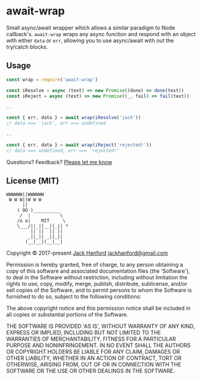# await-wrap

Small async/await wrapper which allows a similar paradigm to Node callback's. `await-wrap` wraps any async function and respond with an object with either `data` or `err`, allowing you to use async/await with out the try/catch blocks.

## Usage
```js
const wrap = require('await-wrap')

const iResolve = async (text) => new Promise((done) => done(text))
const iReject = async (text) => new Promise((_, fail) => fail(text))

..

const { err, data } = await wrap(iResolve('jack'))
// data === 'jack', err === undefined

..

const { err, data } = await wrap(iReject('rejected!'))
// data === undefined, err === 'rejected!'
```

Questions? Feedback? [Please let me know](https://github.com/hanford/await-wrap/issues/new)

## License (MIT)

```
WWWWWW||WWWWWW
 W W W||W W W
      ||
    ( OO )__________
     /  |           \
    /o o|    MIT     \
    \___/||_||__||_|| *
         || ||  || ||
        _||_|| _||_||
       (__|__|(__|__|
```
Copyright © 2017-present [Jack Hanford](http://jackhanford.com) jackhanford@gmail.com

Permission is hereby granted, free of charge, to any person obtaining a copy of this software and associated documentation files (the 'Software'), to deal in the Software without restriction, including without limitation the rights to use, copy, modify, merge, publish, distribute, sublicense, and/or sell copies of the Software, and to permit persons to whom the Software is furnished to do so, subject to the following conditions:

The above copyright notice and this permission notice shall be included in all copies or substantial portions of the Software.

THE SOFTWARE IS PROVIDED 'AS IS', WITHOUT WARRANTY OF ANY KIND, EXPRESS OR IMPLIED, INCLUDING BUT NOT LIMITED TO THE WARRANTIES OF MERCHANTABILITY, FITNESS FOR A PARTICULAR PURPOSE AND NONINFRINGEMENT. IN NO EVENT SHALL THE AUTHORS OR COPYRIGHT HOLDERS BE LIABLE FOR ANY CLAIM, DAMAGES OR OTHER LIABILITY, WHETHER IN AN ACTION OF CONTRACT, TORT OR OTHERWISE, ARISING FROM, OUT OF OR IN CONNECTION WITH THE SOFTWARE OR THE USE OR OTHER DEALINGS IN THE SOFTWARE.
